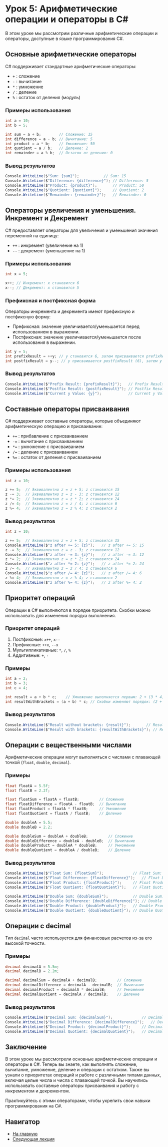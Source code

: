 # Урок 5: Арифметические операции и операторы в C#

В этом уроке мы рассмотрим различные арифметические операции и операторы, доступные в языке программирования C#.

## Основные арифметические операторы

C# поддерживает стандартные арифметические операторы:

- `+` : сложение
- `-` : вычитание
- `*` : умножение
- `/` : деление
- `%` : остаток от деления (модуль)

### Примеры использования

```csharp
int a = 10;
int b = 5;

int sum = a + b;        // Сложение: 15
int difference = a - b; // Вычитание: 5
int product = a * b;    // Умножение: 50
int quotient = a / b;   // Деление: 2
int remainder = a % b;  // Остаток от деления: 0
```

### Вывод результатов

```csharp
Console.WriteLine($"Sum: {sum}");           // Sum: 15
Console.WriteLine($"Difference: {difference}"); // Difference: 5
Console.WriteLine($"Product: {product}");       // Product: 50
Console.WriteLine($"Quotient: {quotient}");     // Quotient: 2
Console.WriteLine($"Remainder: {remainder}");   // Remainder: 0
```

## Операторы увеличения и уменьшения. Инкремент и Декремент

C# предоставляет операторы для увеличения и уменьшения значения переменной на единицу:

- `++` : инкремент (увеличение на 1)
- `--` : декремент (уменьшение на 1)

### Примеры использования

```csharp
int x = 5;

x++; // Инкремент: x становится 6
x--; // Декремент: x становится 5
```

### Префиксная и постфиксная форма

Операторы инкремента и декремента имеют префиксную и постфиксную форму:

- Префиксная: значение увеличивается/уменьшается перед использованием в выражении.
- Постфиксная: значение увеличивается/уменьшается после использования в выражении.

```csharp
int y = 5;
int prefixResult = ++y; // y становится 6, затем присваивается prefixResult (6)
int postfixResult = y--; // y присваивается postfixResult (6), затем y уменьшается (5)
```

### Вывод результатов

```csharp
Console.WriteLine($"Prefix Result: {prefixResult}");   // Prefix Result: 6
Console.WriteLine($"Postfix Result: {postfixResult}"); // Postfix Result: 6
Console.WriteLine($"Current y Value: {y}");            // Current y Value: 5
```

## Составные операторы присваивания

C# поддерживает составные операторы, которые объединяют арифметическую операцию и присваивание:

- `+=` : прибавление с присваиванием
- `-=` : вычитание с присваиванием
- `*=` : умножение с присваиванием
- `/=` : деление с присваиванием
- `%=` : остаток от деления с присваиванием

### Примеры использования

```csharp
int z = 10;

z += 5;  // Эквивалентно z = z + 5; z становится 15
z -= 3;  // Эквивалентно z = z - 3; z становится 12
z *= 2;  // Эквивалентно z = z * 2; z становится 24
z /= 4;  // Эквивалентно z = z / 4; z становится 6
z %= 4;  // Эквивалентно z = z % 4; z становится 2
```

### Вывод результатов

```csharp
int z = 10;

z += 5;  // Эквивалентно z = z + 5; z становится 15
Console.WriteLine($"z after += 5: {z}");   // z after += 5: 15
z -= 3;  // Эквивалентно z = z - 3; z становится 12
Console.WriteLine($"z after -= 3: {z}");   // z after -= 3: 12
z *= 2;  // Эквивалентно z = z * 2; z становится 24
Console.WriteLine($"z after *= 2: {z}");   // z after *= 2: 24
z /= 4;  // Эквивалентно z = z / 4; z становится 6
Console.WriteLine($"z after /= 4: {z}");   // z after /= 4: 6
z %= 4;  // Эквивалентно z = z % 4; z становится 2
Console.WriteLine($"z after %= 4: {z}");   // z after %= 4: 2
```

## Приоритет операций

Операции в C# выполняются в порядке приоритета. Скобки можно использовать для изменения порядка выполнения.

### Приоритет операций

1. Постфиксные: `x++`, `x--`
2. Префиксные: `++x`, `--x`
3. Мультипликативные: `*`, `/`, `%`
4. Аддитивные: `+`, `-`

### Примеры

```csharp
int a = 2;
int b = 3;
int c = 4;

int result = a + b * c;    // Умножение выполняется первым: 2 + (3 * 4) = 2 + 12 = 14
int resultWithBrackets = (a + b) * c; // Скобки изменяют порядок: (2 + 3) * 4 = 5 * 4 = 20
```

### Вывод результатов

```csharp
Console.WriteLine($"Result without brackets: {result}");       // Result without brackets: 14
Console.WriteLine($"Result with brackets: {resultWithBrackets}"); // Result with brackets: 20
```

## Операции с вещественными числами

Арифметические операции могут выполняться с числами с плавающей точкой (`float`, `double`, `decimal`).

### Примеры

```csharp
float floatA = 5.5f;
float floatB = 2.2f;

float floatSum = floatA + floatB;         // Сложение
float floatDifference = floatA - floatB;  // Вычитание
float floatProduct = floatA * floatB;     // Умножение
float floatQuotient = floatA / floatB;    // Деление

double doubleA = 5.5;
double doubleB = 2.2;

double doubleSum = doubleA + doubleB;         // Сложение
double doubleDifference = doubleA - doubleB;  // Вычитание
double doubleProduct = doubleA * doubleB;     // Умножение
double doubleQuotient = doubleA / doubleB;    // Деление
```

### Вывод результатов

```csharp
Console.WriteLine($"Float Sum: {floatSum}");             // Float Sum: 7.7
Console.WriteLine($"Float Difference: {floatDifference}");   // Float Difference: 3.3
Console.WriteLine($"Float Product: {floatProduct}");     // Float Product: 12.1
Console.WriteLine($"Float Quotient: {floatQuotient}");   // Float Quotient: 2.5

Console.WriteLine($"Double Sum: {doubleSum}");           // Double Sum: 7.7
Console.WriteLine($"Double Difference: {doubleDifference}"); // Double Difference: 3.3
Console.WriteLine($"Double Product: {doubleProduct}");   // Double Product: 12.1
Console.WriteLine($"Double Quotient: {doubleQuotient}"); // Double Quotient: 2.5
```

## Операции с decimal

Тип `decimal` часто используется для финансовых расчетов из-за его высокой точности.

### Примеры

```csharp
decimal decimalA = 5.5m;
decimal decimalB = 2.2m;

decimal decimalSum = decimalA + decimalB;         // Сложение
decimal decimalDifference = decimalA - decimalB;  // Вычитание
decimal decimalProduct = decimalA * decimalB;     // Умножение
decimal decimalQuotient = decimalA / decimalB;    // Деление
```

### Вывод результатов

```csharp
Console.WriteLine($"Decimal Sum: {decimalSum}");             // Decimal Sum: 7.7
Console.WriteLine($"Decimal Difference: {decimalDifference}");   // Decimal Difference: 3.3
Console.WriteLine($"Decimal Product: {decimalProduct}");     // Decimal Product: 12.1
Console.WriteLine($"Decimal Quotient: {decimalQuotient}");   // Decimal Quotient: 2.5
```

## Заключение

В этом уроке мы рассмотрели основные арифметические операции и операторы в C#. Теперь вы знаете, как выполнять сложение, вычитание, умножение, деление и операции с остатком. Также вы узнали о приоритетах операций и работе с различными типами данных, включая целые числа и числа с плавающей точкой. Вы научились использовать составные операторы присваивания и работу с инкрементом и декрементом. 

Практикуйтесь с этими операторами, чтобы укрепить свои навыки программирования на C#.


## Навигатор

- [На главную](../index.md)
- [Следующая  лекция](../B02_L04_Logic/README.md)
